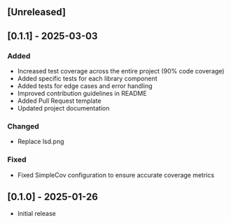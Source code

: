 ## [Unreleased]

## [0.1.1] - 2025-03-03

### Added

- Increased test coverage across the entire project (90% code coverage)
- Added specific tests for each library component
- Added tests for edge cases and error handling
- Improved contribution guidelines in README
- Added Pull Request template
- Updated project documentation

### Changed

- Replace lsd.png

### Fixed

- Fixed SimpleCov configuration to ensure accurate coverage metrics

## [0.1.0] - 2025-01-26

- Initial release
